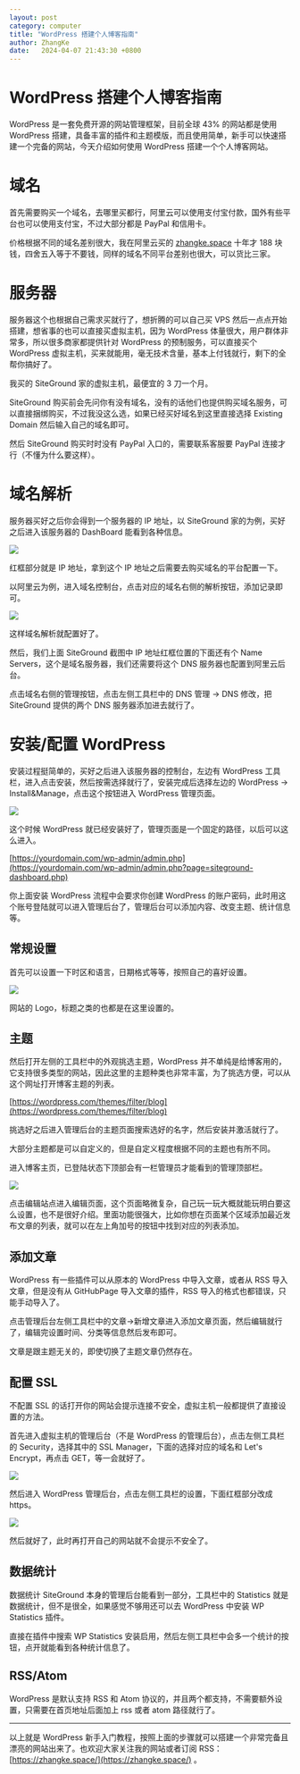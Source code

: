 ```yaml
---
layout: post
category: computer
title: "WordPress 搭建个人博客指南"
author: ZhangKe
date:   2024-04-07 21:43:30 +0800
---
```


# WordPress 搭建个人博客指南

WordPress 是一套免费开源的网站管理框架，目前全球 43% 的网站都是使用 WordPress 搭建，具备丰富的插件和主题模版，而且使用简单，新手可以快速搭建一个完备的网站，今天介绍如何使用 WordPress 搭建一个个人博客网站。

# 域名

首先需要购买一个域名，去哪里买都行，阿里云可以使用支付宝付款，国外有些平台也可以使用支付宝，不过大部分都是 PayPal 和信用卡。

价格根据不同的域名差别很大，我在阿里云买的 [zhangke.space](http://zhangke.space) 十年才 188 块钱，四舍五入等于不要钱，同样的域名不同平台差别也很大，可以货比三家。

# 服务器

服务器这个也根据自己需求买就行了，想折腾的可以自己买 VPS 然后一点点开始搭建，想省事的也可以直接买虚拟主机，因为 WordPress 体量很大，用户群体非常多，所以很多商家都提供针对 WordPress 的预制服务，可以直接买个 WordPress 虚拟主机，买来就能用，毫无技术含量，基本上付钱就行，剩下的全帮你搞好了。

我买的 SiteGround 家的虚拟主机，最便宜的 3 刀一个月。

SiteGround 购买前会先问你有没有域名，没有的话他们也提供购买域名服务，可以直接捆绑购买，不过我没这么选，如果已经买好域名到这里直接选择 Existing Domain 然后输入自己的域名即可。

然后 SiteGround 购买时时没有 PayPal 入口的，需要联系客服要 PayPal 连接才行（不懂为什么要这样）。

# 域名解析

服务器买好之后你会得到一个服务器的 IP 地址，以 SiteGround 家的为例，买好之后进入该服务器的 DashBoard 能看到各种信息。

![](/assets/img/post/wordpress/Untitled.png)

红框部分就是 IP 地址，拿到这个 IP 地址之后需要去购买域名的平台配置一下。

以阿里云为例，进入域名控制台，点击对应的域名右侧的解析按钮，添加记录即可。

![](/assets/img/post/wordpress/Untitled1.png)

这样域名解析就配置好了。

然后，我们上面 SiteGround 截图中 IP 地址红框位置的下面还有个 Name Servers，这个是域名服务器，我们还需要将这个 DNS 服务器也配置到阿里云后台。

点击域名右侧的管理按钮，点击左侧工具栏中的 DNS 管理 → DNS 修改，把 SiteGround 提供的两个 DNS 服务器添加进去就行了。

# 安装/配置 WordPress

安装过程挺简单的，买好之后进入该服务器的控制台，左边有 WordPress 工具栏，进入点击安装，然后按需选择就行了，安装完成后选择左边的 WordPress → Install&Manage，点击这个按钮进入 WordPress 管理页面。

![](/assets/img/post/wordpress/Untitled2.png)

这个时候 WordPress 就已经安装好了，管理页面是一个固定的路径，以后可以这么进入。

[https://yourdomain.com/wp-admin/admin.php](https://yourdomain.com/wp-admin/admin.php?page=siteground-dashboard.php)

你上面安装 WordPress 流程中会要求你创建 WordPress 的账户密码，此时用这个账号登陆就可以进入管理后台了，管理后台可以添加内容、改变主题、统计信息等。

## 常规设置

首先可以设置一下时区和语言，日期格式等等，按照自己的喜好设置。

![](/assets/img/post/wordpress/Untitled3.png)

网站的 Logo，标题之类的也都是在这里设置的。

## 主题

然后打开左侧的工具栏中的外观挑选主题，WordPress 并不单纯是给博客用的，它支持很多类型的网站，因此这里的主题种类也非常丰富，为了挑选方便，可以从这个网址打开博客主题的列表。

[https://wordpress.com/themes/filter/blog](https://wordpress.com/themes/filter/blog)

挑选好之后进入管理后台的主题页面搜索选好的名字，然后安装并激活就行了。

大部分主题都是可以自定义的，但是自定义程度根据不同的主题也有所不同。

进入博客主页，已登陆状态下顶部会有一栏管理员才能看到的管理顶部栏。

![](/assets/img/post/wordpress/Untitled4.png)

点击编辑站点进入编辑页面，这个页面略微复杂，自己玩一玩大概就能玩明白要这么设置，也不是很好介绍。里面功能很强大，比如你想在页面某个区域添加最近发布文章的列表，就可以在左上角加号的按钮中找到对应的列表添加。

## 添加文章

WordPress 有一些插件可以从原本的 WordPress 中导入文章，或者从 RSS 导入文章，但是没有从 GitHubPage 导入文章的插件，RSS 导入的格式也都错误，只能手动导入了。

点击管理后台左侧工具栏中的文章→新增文章进入添加文章页面，然后编辑就行了，编辑完设置时间、分类等信息然后发布即可。

文章是跟主题无关的，即使切换了主题文章仍然存在。

## 配置 SSL

不配置 SSL 的话打开你的网站会提示连接不安全，虚拟主机一般都提供了直接设置的方法。

首先进入虚拟主机的管理后台（不是 WordPress 的管理后台），点击左侧工具栏的 Security，选择其中的 SSL Manager，下面的选择对应的域名和 Let's Encrypt，再点击 GET，等一会就好了。

![](/assets/img/post/wordpress/Untitled5.png)

然后进入 WordPress 管理后台，点击左侧工具栏的设置，下面红框部分改成 https。

![](/assets/img/post/wordpress/Untitled6.png)

然后就好了，此时再打开自己的网站就不会提示不安全了。

## 数据统计

数据统计 SiteGround 本身的管理后台能看到一部分，工具栏中的 Statistics 就是数据统计，但不是很全，如果感觉不够用还可以去 WordPress 中安装 WP Statistics 插件。

直接在插件中搜索 WP Statistics 安装启用，然后左侧工具栏中会多一个统计的按钮，点开就能看到各种统计信息了。

## RSS/Atom

WordPress 是默认支持 RSS 和 Atom 协议的，并且两个都支持，不需要额外设置，只需要在首页地址后面加上 rss 或者 atom 路径就行了。

---

以上就是 WordPress 新手入门教程，按照上面的步骤就可以搭建一个非常完备且漂亮的网站出来了。也欢迎大家关注我的网站或者订阅 RSS：[https://zhangke.space/](https://zhangke.space/) 。